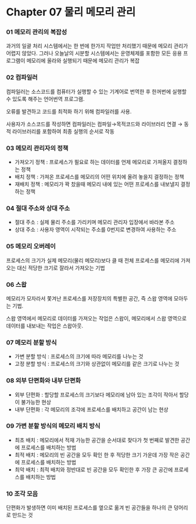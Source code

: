 
# Chapter 07 물리 메모리 관리

### 01 메모리 관리의 복잡성

과거의 일괄 처리 시스템에서는 한 번에 한가지 작업만 처리했기 때문에 메모리 관리가 어렵지 않았다. 그러나 오늘날의 시분할 시스템에서는 운영체제를 포함한 모든 응용 프로그램이 메모리에 올라와 실행되기 때문에 메모리 관리가 복잡

### 02 컴파일러

컴파일러는 소스코드를 컴퓨터가 실행할 수 있는 기계어로 번역한 후 한꺼번에 실행할 수 있도록 해주는 언어번역 프로그램.

오류를 발견하고 코드를 최적화 하기 위해 컴파일러를 사용.

사용자가 소스코드를 작성하면 컴파일러는 컴파일→목적코드와 라이브러리 연결 → 동적 라이브러리를 포함하여 최종 실행의 순서로 작동

### 03 메모리 관리자의 정책

- 가져오기 정책 : 프로세스가 필요로 하는 데이터를 언제 메모리로 가져올지 결정하는 정책
- 배치 정책 : 가져온 프로세스를 메모리의 어떤 위치에 올려 놓을지 결정하는 정책
- 재배치 정책 : 메모리가 꽉 찼을때 메모리 내에 있는 어떤 프로세스를 내보낼지 결정하는 정책

### 04 절대 주소와 상대 주소

- 절대 주소 : 실제 물리 주소를 가리키며 메모리 관리자 입장에서 바라본 주소
- 상대 주소 : 사용자 영역이 시작되는 주소를 0번지로 변경하여 사용하는 주소

### 05 메모리 오버레이

프로세스의 크기가 실제 메모리(물리 메모리)보다 클 때 전체 프로세스를 메모리에 가져오는 대신 적당한 크기로 잘라서 가져오는 기법

### 06 스왑

메모리가 모자라서 쫓겨난 프로세스를 저장장치의 특별한 공간, 즉 스왑 영역에 모아두는 기법.

스왑 영역에서 메모리로 데이터를 가져오는 작업은 스왑이, 메모리에서 스왑 영역으로 데이터를 내보내는 작업은 스왑아웃.

### 07 메모리 분할 방식

- 가변 분할 방식 : 프로세스의 크기에 따라 메모리를 나누는 것
- 고정 분할 방식 : 프로세스의 크기와 상관없이 메모리를 같은 크기로 나누는 것

### 08 외부 단편화와 내부 단편화

- 외부 단편화 : 할당할 프로세스의 크기보다 메모리에 남아 있는 조각이 작아서 할당이 불가능한 현상
- 내부 단편화 : 각 메모리의 조각에 프로세스를 배치하고 공간이 남는 현상

### 09 가변 분할 방식의 메모리 배치 방식

- 최초 배치 : 메모리에서 적재 가능한 공간을 순서대로 찾다가 첫 번째로 발견한 공간에 프로세스를 배치하는 방법
- 최적 배치 : 메모리의 빈 공간을 모두 확인 한 후 적당한 크기 가운데 가장 작은 공간에 프로세스를 배치하는 방법
- 최악 배치 : 최적 배치와 정반대로 빈 공간을 모두 확인한  후 가장 큰 공간에 프로세스를 배치하는 방법

### 10 조각 모음

단편화가 발생하면 이미 배치된 프로세스를 옆으로 옮겨 빈 공간들을 하나의 큰 덩어리로 만드는 것
